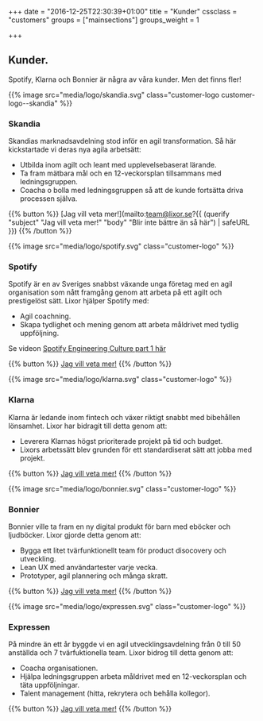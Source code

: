 +++
date = "2016-12-25T22:30:39+01:00"
title = "Kunder"
cssclass = "customers"
groups = ["mainsections"]
groups_weight = 1

+++

## Kunder.
Spotify, Klarna och Bonnier är några av våra kunder. Men det finns fler!
<!--more-->

{{% image src="media/logo/skandia.svg" class="customer-logo customer-logo--skandia" %}}
### Skandia
Skandias marknadsavdelning stod inför en agil transformation. Så här kickstartade vi deras nya agila arbetsätt:

* Utbilda inom agilt och leant med upplevelsebaserat lärande.
* Ta fram mätbara mål och en 12-veckorsplan tillsammans med ledningsgruppen.
* Coacha o bolla med ledningsgruppen så att de kunde fortsätta driva processen själva.

{{% button %}}
[Jag vill veta mer!](mailto:team@lixor.se?{{ (querify "subject" "Jag vill veta mer!" "body" "Blir inte bättre än så här") | safeURL }})
{{% /button %}}

{{% image src="media/logo/spotify.svg" class="customer-logo" %}}
### Spotify
Spotify är en av Sveriges snabbst växande unga företag med en agil organisation som nått framgång genom att arbeta på ett agilt och prestigelöst sätt. Lixor hjälper Spotify med:

* Agil coachning.
* Skapa tydlighet och mening genom att arbeta måldrivet med tydlig uppföljning.

Se videon [Spotify Engineering Culture part 1 här](https://www.youtube.com/watch?v=Mpsn3WaI_4k)

{{% button %}}
[Jag vill veta mer!](mailto:team@lixor.se)
{{% /button %}}

{{% image src="media/logo/klarna.svg" class="customer-logo" %}}
### Klarna
Klarna är ledande inom fintech och växer riktigt snabbt med bibehållen lönsamhet. Lixor har bidragit till detta genom att:

* Leverera Klarnas högst prioriterade projekt på tid och budget.
* Lixors arbetssätt blev grunden för ett standardiserat sätt att jobba med projekt.

{{% button %}}
[Jag vill veta mer!](mailto:team@lixor.se)
{{% /button %}}


{{% image src="media/logo/bonnier.svg" class="customer-logo" %}}
### Bonnier
Bonnier ville ta fram en ny digital produkt för barn med eböcker och ljudböcker. Lixor gjorde detta genom att:

* Bygga ett litet tvärfunktionellt team för product disocovery och utveckling.
* Lean UX med användartester varje vecka.
* Prototyper, agil plannering och många skratt.

{{% button %}}
[Jag vill veta mer!](mailto:team@lixor.se)
{{% /button %}}


{{% image src="media/logo/expressen.svg" class="customer-logo" %}}
### Expressen
På mindre än ett år byggde vi en agil utvecklingsavdelning från 0 till 50 anställda och 7 tvärfuktionella team. Lixor bidrog till detta genom att:

* Coacha organisationen.
* Hjälpa ledningsgruppen arbeta måldrivet med en 12-veckorsplan och täta uppföljningar.
* Talent management (hitta, rekrytera och behålla kollegor).

{{% button %}}
[Jag vill veta mer!](mailto:team@lixor.se)
{{% /button %}}
